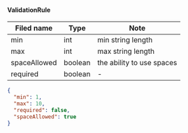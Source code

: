 #### ValidationRule

Filed name | Type | Note
------------ | ------------- | -------------
min | int | min string length
max | int | max string length
spaceAllowed | boolean | the ability to use spaces
required | boolean | -

```json
{
  "min": 1,
  "max": 10,
  "required": false,
  "spaceAllowed": true
}

```
